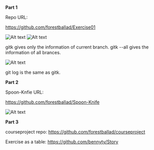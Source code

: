 **Part 1**

Repo URL:

https://github.com/forestballad/Exercise01

![Alt text](https://cloud.githubusercontent.com/assets/6697754/9966029/d0f973d0-5e29-11e5-92af-078c05aec096.png)
![Alt text](https://cloud.githubusercontent.com/assets/6697754/9966031/d4c86d0e-5e29-11e5-85ea-ccb5e799176b.png)

gitk gives only the information of current branch. gitk --all gives the information of all brances.

![Alt text](https://cloud.githubusercontent.com/assets/6697754/9966032/d72303c0-5e29-11e5-861e-e4f899783472.png)

git log is the same as gitk.

**Part 2**

Spoon-Knfie URL:

https://github.com/forestballad/Spoon-Knife

![Alt text](https://cloud.githubusercontent.com/assets/6697754/9966555/0e8b30be-5e2d-11e5-9806-801d9db25799.png)

**Part 3**

courseproject repo: https://github.com/forestballad/courseproject

Exercise as a table: https://github.com/bennyty/Story
